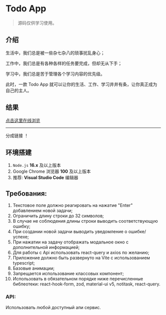 # Todo App

> 源码仅供学习使用。

## 介绍

生活中，我们总是被一些杂七杂八的琐事扰乱身心；

工作中，我们总是有各种各样的任务要完成，但却无从下手；

学习中，我们总是苦于管理各个学习内容的优先级。

此时，一款 Todo App 就可以让你的生活、工作、学习井井有条，让你真正成为自己的主人。

## 结果

[点击这里在线浏览](todo-list-by-yernar.netlify.app/)

---

分成链接 ！

## 环境搭建

1. `Node.js` **16.x** 及以上版本
2. Google Chrome 浏览器 **100** 及以上版本
3. 推荐: **Visual Studio Code** 编辑器

## Требования:

1. Текстовое поле должно реагировать на нажатие "Enter" добавлением новой задачи;
2. Ограничить длину строки до 32 символов;
3. В случае не соблюдения длины строки выводить соответствующую ошибку;
4. При создании новой задачи выводить уведомление о ошибке/успехе;
5. При нажатии на задачу отображать модальное окно с дополнительной информацией;
6. Для работы с Api использовать react-query и axios по желанию;
7. Приложение должно быть развернуто на Vite с использованием typescript;
8. Базовые анимации;
9. Запрещается использование классовых компонент;
10. Использовать в обязательном порядке ниже перечисленные библеотеки:
    react-hook-form, zod, material-ui v5, notitask, react-query.

### API:

Использовать любой доступный апи сервис.
